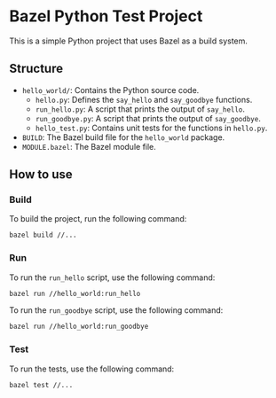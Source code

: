 # Bazel Python Test Project

This is a simple Python project that uses Bazel as a build system.

## Structure

- `hello_world/`: Contains the Python source code.
  - `hello.py`: Defines the `say_hello` and `say_goodbye` functions.
  - `run_hello.py`: A script that prints the output of `say_hello`.
  - `run_goodbye.py`: A script that prints the output of `say_goodbye`.
  - `hello_test.py`: Contains unit tests for the functions in `hello.py`.
- `BUILD`: The Bazel build file for the `hello_world` package.
- `MODULE.bazel`: The Bazel module file.

## How to use

### Build

To build the project, run the following command:

```bash
bazel build //...
```

### Run

To run the `run_hello` script, use the following command:

```bash
bazel run //hello_world:run_hello
```

To run the `run_goodbye` script, use the following command:

```bash
bazel run //hello_world:run_goodbye
```

### Test

To run the tests, use the following command:

```bash
bazel test //...
```
